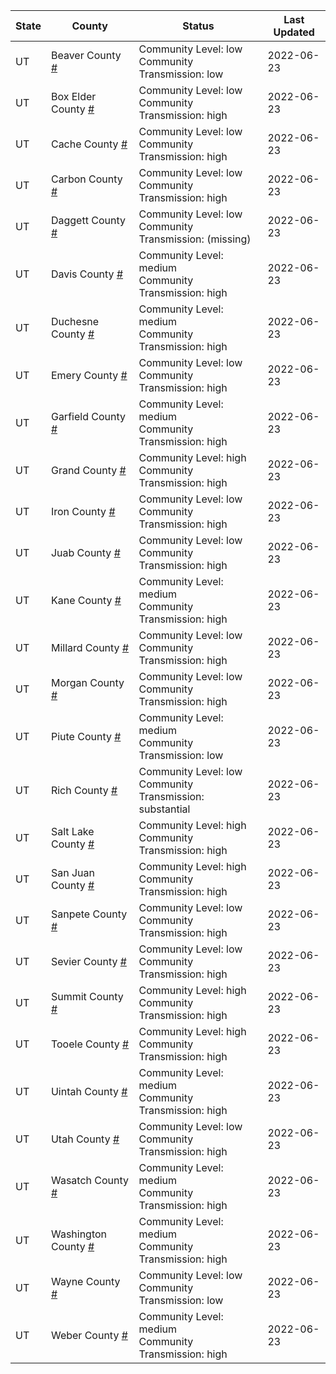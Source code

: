 State | County | Status | Last Updated
--- | --- | --- | --- 
UT | Beaver County <a href="#beaver_county">#</a> | <a name="beaver_county"></a>Community Level: low<br/>Community Transmission: low | 2022-06-23
UT | Box Elder County <a href="#box_elder_county">#</a> | <a name="box_elder_county"></a>Community Level: low<br/>Community Transmission: high | 2022-06-23
UT | Cache County <a href="#cache_county">#</a> | <a name="cache_county"></a>Community Level: low<br/>Community Transmission: high | 2022-06-23
UT | Carbon County <a href="#carbon_county">#</a> | <a name="carbon_county"></a>Community Level: low<br/>Community Transmission: high | 2022-06-23
UT | Daggett County <a href="#daggett_county">#</a> | <a name="daggett_county"></a>Community Level: low<br/>Community Transmission: (missing) | 2022-06-23
UT | Davis County <a href="#davis_county">#</a> | <a name="davis_county"></a>Community Level: medium<br/>Community Transmission: high | 2022-06-23
UT | Duchesne County <a href="#duchesne_county">#</a> | <a name="duchesne_county"></a>Community Level: medium<br/>Community Transmission: high | 2022-06-23
UT | Emery County <a href="#emery_county">#</a> | <a name="emery_county"></a>Community Level: low<br/>Community Transmission: high | 2022-06-23
UT | Garfield County <a href="#garfield_county">#</a> | <a name="garfield_county"></a>Community Level: medium<br/>Community Transmission: high | 2022-06-23
UT | Grand County <a href="#grand_county">#</a> | <a name="grand_county"></a>Community Level: high<br/>Community Transmission: high | 2022-06-23
UT | Iron County <a href="#iron_county">#</a> | <a name="iron_county"></a>Community Level: low<br/>Community Transmission: high | 2022-06-23
UT | Juab County <a href="#juab_county">#</a> | <a name="juab_county"></a>Community Level: low<br/>Community Transmission: high | 2022-06-23
UT | Kane County <a href="#kane_county">#</a> | <a name="kane_county"></a>Community Level: medium<br/>Community Transmission: high | 2022-06-23
UT | Millard County <a href="#millard_county">#</a> | <a name="millard_county"></a>Community Level: low<br/>Community Transmission: high | 2022-06-23
UT | Morgan County <a href="#morgan_county">#</a> | <a name="morgan_county"></a>Community Level: low<br/>Community Transmission: high | 2022-06-23
UT | Piute County <a href="#piute_county">#</a> | <a name="piute_county"></a>Community Level: medium<br/>Community Transmission: low | 2022-06-23
UT | Rich County <a href="#rich_county">#</a> | <a name="rich_county"></a>Community Level: low<br/>Community Transmission: substantial | 2022-06-23
UT | Salt Lake County <a href="#salt_lake_county">#</a> | <a name="salt_lake_county"></a>Community Level: high<br/>Community Transmission: high | 2022-06-23
UT | San Juan County <a href="#san_juan_county">#</a> | <a name="san_juan_county"></a>Community Level: high<br/>Community Transmission: high | 2022-06-23
UT | Sanpete County <a href="#sanpete_county">#</a> | <a name="sanpete_county"></a>Community Level: low<br/>Community Transmission: high | 2022-06-23
UT | Sevier County <a href="#sevier_county">#</a> | <a name="sevier_county"></a>Community Level: low<br/>Community Transmission: high | 2022-06-23
UT | Summit County <a href="#summit_county">#</a> | <a name="summit_county"></a>Community Level: high<br/>Community Transmission: high | 2022-06-23
UT | Tooele County <a href="#tooele_county">#</a> | <a name="tooele_county"></a>Community Level: high<br/>Community Transmission: high | 2022-06-23
UT | Uintah County <a href="#uintah_county">#</a> | <a name="uintah_county"></a>Community Level: medium<br/>Community Transmission: high | 2022-06-23
UT | Utah County <a href="#utah_county">#</a> | <a name="utah_county"></a>Community Level: low<br/>Community Transmission: high | 2022-06-23
UT | Wasatch County <a href="#wasatch_county">#</a> | <a name="wasatch_county"></a>Community Level: medium<br/>Community Transmission: high | 2022-06-23
UT | Washington County <a href="#washington_county">#</a> | <a name="washington_county"></a>Community Level: medium<br/>Community Transmission: high | 2022-06-23
UT | Wayne County <a href="#wayne_county">#</a> | <a name="wayne_county"></a>Community Level: low<br/>Community Transmission: low | 2022-06-23
UT | Weber County <a href="#weber_county">#</a> | <a name="weber_county"></a>Community Level: medium<br/>Community Transmission: high | 2022-06-23
